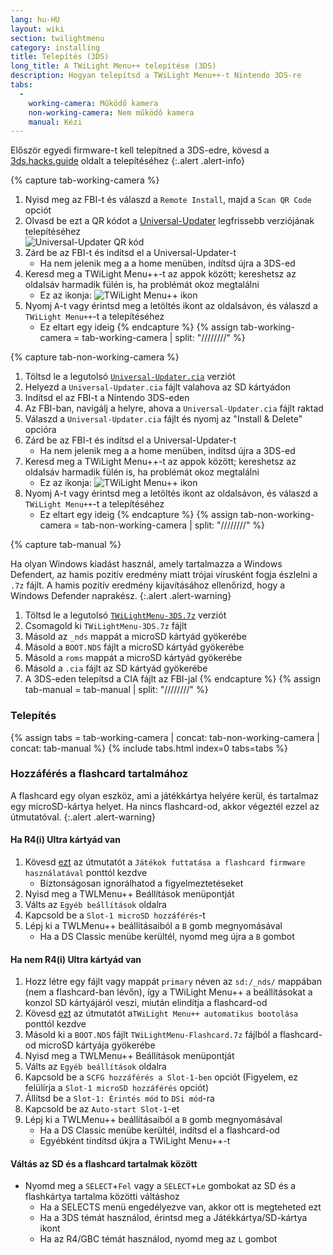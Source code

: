 ```yaml
---
lang: hu-HU
layout: wiki
section: twilightmenu
category: installing
title: Telepítés (3DS)
long_title: A TWiLight Menu++ telepítése (3DS)
description: Hogyan telepítsd a TWiLight Menu++-t Nintendo 3DS-re
tabs:
  - 
    working-camera: Működő kamera
    non-working-camera: Nem működő kamera
    manual: Kézi
---
```


Először egyedi firmware-t kell telepítned a 3DS-edre, kövesd a [3ds.hacks.guide](https://3ds.hacks.guide) oldalt a telepítéséhez
{:.alert .alert-info}

{% capture tab-working-camera %}
1. Nyisd meg az FBI-t és válaszd a `Remote Install`, majd a `Scan QR Code` opciót
1. Olvasd be ezt a QR kódot a [Universal-Updater](https://github.com/Universal-Team/Universal-Updater) legfrissebb verziójának telepítéséhez<br> ![Universal-Updater QR kód](https://db.universal-team.net/assets/images/qr/universal-updater-cia.png)
1. Zárd be az FBI-t és indítsd el a Universal-Updater-t
   - Ha nem jelenik meg a a home menüben, indítsd újra a 3DS-ed
1. Keresd meg a TWiLight Menu++-t az appok között; kereshetsz az oldalsáv harmadik fülén is, ha problémát okoz megtalálni
   - Ez az ikonja: ![TWiLight Menu++ ikon](https://raw.githubusercontent.com/DS-Homebrew/TWiLightMenu/master/booter/icon.bmp)
1. Nyomj <kbd class="face">A</kbd>-t vagy érintsd meg a letöltés ikont az oldalsávon, és válaszd a `TWiLight Menu++`-t a telepítéséhez
   - Ez eltart egy ideig
{% endcapture %}
{% assign tab-working-camera = tab-working-camera | split: "////////" %}

{% capture tab-non-working-camera %}
1. Töltsd le a legutolsó [`Universal-Updater.cia`](https://github.com/Universal-Team/Universal-Updater/releases/latest/download/Universal-Updater.cia) verziót
1. Helyezd a `Universal-Updater.cia` fájlt valahova az SD kártyádon
1. Indítsd el az FBI-t a Nintendo 3DS-eden
1. Az FBI-ban, navigálj a helyre, ahova a `Universal-Updater.cia` fájlt raktad
1. Válaszd a `Universal-Updater.cia` fájlt és nyomj az "Install & Delete" opcióra
1. Zárd be az FBI-t és indítsd el a Universal-Updater-t
   - Ha nem jelenik meg a a home menüben, indítsd újra a 3DS-ed
1. Keresd meg a TWiLight Menu++-t az appok között; kereshetsz az oldalsáv harmadik fülén is, ha problémát okoz megtalálni
   - Ez az ikonja: ![TWiLight Menu++ ikon](https://raw.githubusercontent.com/DS-Homebrew/TWiLightMenu/master/booter/icon.bmp)
1. Nyomj <kbd class="face">A</kbd>-t vagy érintsd meg a letöltés ikont az oldalsávon, és válaszd a `TWiLight Menu++`-t a telepítéséhez
   - Ez eltart egy ideig
{% endcapture %}
{% assign tab-non-working-camera = tab-non-working-camera | split: "////////" %}

{% capture tab-manual %}

Ha olyan Windows kiadást használ, amely tartalmazza a Windows Defendert, az hamis pozitív eredmény miatt trójai vírusként fogja észlelni a `.7z` fájlt. A hamis pozitív eredmény kijavításához ellenőrizd, hogy a Windows Defender naprakész.
{:.alert .alert-warning}

1. Töltsd le a legutolsó [`TWiLightMenu-3DS.7z`](https://github.com/DS-Homebrew/TWiLightMenu/releases/latest/download/TWiLightMenu-3DS.7z) verziót
1. Csomagold ki `TWiLightMenu-3DS.7z` fájlt
1. Másold az `_nds` mappát a microSD kártyád gyökerébe
1. Másold a `BOOT.NDS` fájlt a microSD kártyád gyökerébe
1. Másold a `roms` mappát a microSD kártyád gyökerébe
1. Másold a `.cia` fájlt az SD kártyád gyökerébe
1. A 3DS-eden telepítsd a CIA fájlt az FBI-jal
{% endcapture %}
{% assign tab-manual = tab-manual | split: "////////" %}

### Telepítés

{% assign tabs = tab-working-camera | concat: tab-non-working-camera | concat: tab-manual %}
{% include tabs.html index=0 tabs=tabs %}

### Hozzáférés a flashcard tartalmához

A flashcard egy olyan eszköz, ami a játékkártya helyére kerül, és tartalmaz egy microSD-kártya helyet. Ha nincs flashcard-od, akkor végeztél ezzel az útmutatóval.
{:.alert .alert-warning}

#### Ha R4(i) Ultra kártyád van

1. Kövesd [ezt](installing-flashcard) az útmutatót a `Játékok futtatása a flashcard firmware használatával` ponttól kezdve
     - Biztonságosan ignorálhatod a figyelmeztetéseket
1. Nyisd meg a TWLMenu++ Beállítások menüpontját
1. Válts az `Egyéb beállítások` oldalra
1. Kapcsold be a `Slot-1 microSD hozzáférés`-t
1. Lépj ki a TWLMenu++ beállításaiból a `B` gomb megnyomásával
     - Ha a DS Classic menübe kerültél, nyomd meg újra a `B` gombot

#### Ha nem R4(i) Ultra kártyád van

1. Hozz létre egy fájlt vagy mappát `primary` néven az `sd:/_nds/` mappában (nem a flashcard-ban lévőn), így a TWiLight Menu++ a beállításokat a konzol SD kártyájáról veszi, miután elindítja a flashcard-od
1. Kövesd [ezt](installing-flashcard) az útmutatót a`TWiLight Menu++ automatikus bootolása` ponttól kezdve
1. Másold ki a `BOOT.NDS` fájlt `TWiLightMenu-Flashcard.7z` fájlból a flashcard-od microSD kártyája gyökerébe
1. Nyisd meg a TWLMenu++ Beállítások menüpontját
1. Válts az `Egyéb beállítások` oldalra
1. Kapcsold be a `SCFG hozzáférés a Slot-1-ben` opciót (Figyelem, ez felülírja a `Slot-1 microSD hozzáférés` opciót)
1. Állítsd be a `Slot-1: Érintés mód` to `DSi mód`-ra
1. Kapcsold be az `Auto-start Slot-1`-et
1. Lépj ki a TWLMenu++ beállításaiból a `B` gomb megnyomásával
     - Ha a DS Classic menübe kerültél, indítsd el a flashcard-od
     - Egyébként tindítsd úkjra a TWiLight Menu++-t

#### Váltás az SD és a flashcard tartalmak között
- Nyomd meg a `SELECT`+`Fel` vagy a `SELECT`+`Le` gombokat az SD és a flashkártya tartalma közötti váltáshoz
     - Ha a SELECTS menü engedélyezve van, akkor ott is megteheted ezt
     - Ha a 3DS témát használod, érintsd meg a Játékkártya/SD-kártya ikont
     - Ha az R4/GBC témát használod, nyomd meg az `L` gombot
